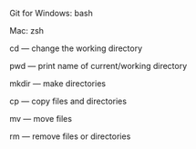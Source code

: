 Git for Windows: bash

Mac: zsh

cd — change the working directory

pwd — print name of current/working directory

mkdir — make directories

cp — copy files and directories

mv — move files

rm — remove files or directories
